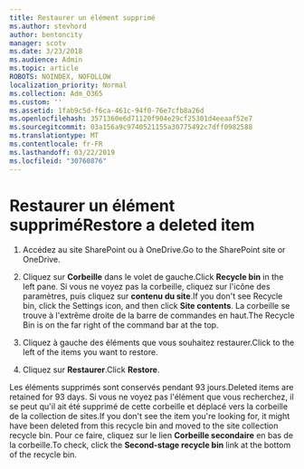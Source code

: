 ```yaml
---
title: Restaurer un élément supprimé
ms.author: stevhord
author: bentoncity
manager: scotv
ms.date: 3/23/2018
ms.audience: Admin
ms.topic: article
ROBOTS: NOINDEX, NOFOLLOW
localization_priority: Normal
ms.collection: Adm_O365
ms.custom: ''
ms.assetid: 1fab9c5d-f6ca-461c-94f0-76e7cfb8a26d
ms.openlocfilehash: 3571360e6d71120f904e29cf25301d4eeaaf52e7
ms.sourcegitcommit: 03a156a9c9740521155a30775492c7dff0982588
ms.translationtype: MT
ms.contentlocale: fr-FR
ms.lasthandoff: 03/22/2019
ms.locfileid: "30760876"
---
```

# <a name="restore-a-deleted-item"></a><span data-ttu-id="9ba9a-102">Restaurer un élément supprimé</span><span class="sxs-lookup"><span data-stu-id="9ba9a-102">Restore a deleted item</span></span>

1. <span data-ttu-id="9ba9a-103">Accédez au site SharePoint ou à OneDrive.</span><span class="sxs-lookup"><span data-stu-id="9ba9a-103">Go to the SharePoint site or OneDrive.</span></span>
    
2. <span data-ttu-id="9ba9a-104">Cliquez sur **Corbeille** dans le volet de gauche.</span><span class="sxs-lookup"><span data-stu-id="9ba9a-104">Click **Recycle bin** in the left pane.</span></span> <span data-ttu-id="9ba9a-105">Si vous ne voyez pas la corbeille, cliquez sur l'icône des paramètres, puis cliquez sur **contenu du site**.</span><span class="sxs-lookup"><span data-stu-id="9ba9a-105">If you don't see Recycle bin, click the Settings icon, and then click **Site contents**.</span></span> <span data-ttu-id="9ba9a-106">La corbeille se trouve à l'extrême droite de la barre de commandes en haut.</span><span class="sxs-lookup"><span data-stu-id="9ba9a-106">The Recycle Bin is on the far right of the command bar at the top.</span></span>
    
3. <span data-ttu-id="9ba9a-107">Cliquez à gauche des éléments que vous souhaitez restaurer.</span><span class="sxs-lookup"><span data-stu-id="9ba9a-107">Click to the left of the items you want to restore.</span></span>
    
4. <span data-ttu-id="9ba9a-108">Cliquez sur **Restaurer**.</span><span class="sxs-lookup"><span data-stu-id="9ba9a-108">Click **Restore**.</span></span>
    
<span data-ttu-id="9ba9a-109">Les éléments supprimés sont conservés pendant 93 jours.</span><span class="sxs-lookup"><span data-stu-id="9ba9a-109">Deleted items are retained for 93 days.</span></span> <span data-ttu-id="9ba9a-110">Si vous ne voyez pas l'élément que vous recherchez, il se peut qu'il ait été supprimé de cette corbeille et déplacé vers la corbeille de la collection de sites.</span><span class="sxs-lookup"><span data-stu-id="9ba9a-110">If you don't see the item you're looking for, it might have been deleted from this recycle bin and moved to the site collection recycle bin.</span></span> <span data-ttu-id="9ba9a-111">Pour ce faire, cliquez sur le lien **Corbeille secondaire** en bas de la corbeille.</span><span class="sxs-lookup"><span data-stu-id="9ba9a-111">To check, click the **Second-stage recycle bin** link at the bottom of the recycle bin.</span></span> 
  

